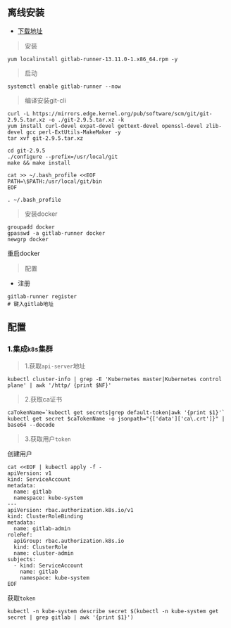 ## 离线安装

- [下载地址](https://mirrors.tuna.tsinghua.edu.cn/gitlab-runner/yum/el7/)

> 安装

```shell
yum localinstall gitlab-runner-13.11.0-1.x86_64.rpm -y
```

> 启动

```shell
systemctl enable gitlab-runner --now
```

> 编译安装git-cli

```shell script
curl -L https://mirrors.edge.kernel.org/pub/software/scm/git/git-2.9.5.tar.xz -o ./git-2.9.5.tar.xz -k
yum install curl-devel expat-devel gettext-devel openssl-devel zlib-devel gcc perl-ExtUtils-MakeMaker -y
tar xvf git-2.9.5.tar.xz

cd git-2.9.5
./configure --prefix=/usr/local/git
make && make install

cat >> ~/.bash_profile <<EOF
PATH=\$PATH:/usr/local/git/bin
EOF

. ~/.bash_profile
```

> 安装docker

```shell
groupadd docker
gpasswd -a gitlab-runner docker
newgrp docker
```
重启docker

> 配置

- 注册

```shell
gitlab-runner register
# 键入gitlab地址
```

## 配置

### 1.集成`k8s`集群

> 1.获取`api-server`地址

```shell
kubectl cluster-info | grep -E 'Kubernetes master|Kubernetes control plane' | awk '/http/ {print $NF}'
```

> 2.获取ca证书

```shell
caTokenName=`kubectl get secrets|grep default-token|awk '{print $1}'`
kubectl get secret $caTokenName -o jsonpath="{['data']['ca\.crt']}" | base64 --decode
```

> 3.获取用户`token`

创建用户

```shell
cat <<EOF | kubectl apply -f -
apiVersion: v1
kind: ServiceAccount
metadata:
  name: gitlab
  namespace: kube-system
---
apiVersion: rbac.authorization.k8s.io/v1
kind: ClusterRoleBinding
metadata:
  name: gitlab-admin
roleRef:
  apiGroup: rbac.authorization.k8s.io
  kind: ClusterRole
  name: cluster-admin
subjects:
  - kind: ServiceAccount
    name: gitlab
    namespace: kube-system
EOF
```

获取`token`

```shell
kubectl -n kube-system describe secret $(kubectl -n kube-system get secret | grep gitlab | awk '{print $1}')
```